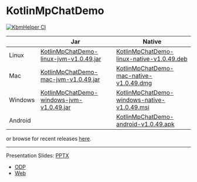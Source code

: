# KotlinMpChatDemo

[![KbmHelper CI](https://github.com/SaschaZ/KotlinMpChatDemo/actions/workflows/main.yml/badge.svg?branch=v1.0.49)](https://github.com/SaschaZ/KotlinMpChatDemo/actions/workflows/main.yml)

|  | Jar | Native |
|---|-----|-----|
| Linux | [KotlinMpChatDemo-linux-jvm-v1.0.49.jar](https://zieger.dev/files/KbmHelper/v1.0.49/MpChatDemo-linux-jvm-v1.0.49.jar) | [KotlinMpChatDemo-linux-native-v1.0.49.deb](https://zieger.dev/files/KbmHelper/v1.0.49/MpChatDemo-linux-native-v1.0.49.deb) |
| Mac | [KotlinMpChatDemo-mac-jvm-v1.0.49.jar](https://zieger.dev/files/MpChatDemo/v1.0.49/MpChatDemo-mac-jvm-v1.0.49.jar) | [KotlinMpChatDemo-mac-native-v1.0.49.dmg](https://zieger.dev/files/MpChatDemo/v1.0.49/MpChatDemo-mac-native-v1.0.49.dmg) |
| Windows | [KotlinMpChatDemo-windows-jvm-v1.0.49.jar](https://zieger.dev/files/MpChatDemo/v1.0.49/MpChatDemo-windows-jvm-v1.0.49.jar) | [KotlinMpChatDemo-windows-native-v1.0.49.msi](https://zieger.dev/files/MpChatDemo/v1.0.49/MpChatDemo-windows-native-v1.0.49.msi) |
| Android | | [KotlinMpChatDemo-android-v1.0.49.apk](https://zieger.dev/files/MpChatDemo/v1.0.49/MpChatDemo-android-v1.0.49.apk) |

or browse for recent releases [here](https://zieger.dev/files/MpChatDemo).

---

Presentation Slides: 
[PPTX](https://github.com/SaschaZ/KotlinMpChatDemo/blob/master/doc/slides/Kotlin%20MP%20ChatDemo.pptx) 
- [ODP](https://github.com/SaschaZ/KotlinMpChatDemo/blob/master/doc/slides/Kotlin%20MP%20ChatDemo.odp)
- [Web](https://docs.google.com/presentation/d/1gQnfas9ADvM1bQEhoZYNzt2ArxtwSBHcvZ5mA4cyGAw/edit?usp=sharing)

